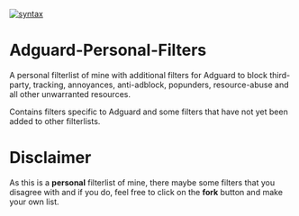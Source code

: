[![syntax](https://img.shields.io/badge/syntax-AdGuard-%23c61300.svg)](https://kb.adguard.com/en/general/how-to-create-your-own-ad-filters)

# Adguard-Personal-Filters

A personal filterlist of mine with additional filters for Adguard to block third-party, tracking, annoyances, anti-adblock, popunders, resource-abuse and all other unwarranted resources.

Contains filters specific to Adguard and some filters that have not yet been added to other filterlists.

# Disclaimer 

As this is a **personal** filterlist of mine, there maybe some filters that you disagree with and if you do, feel free to click on the **fork** button and make your own list.
